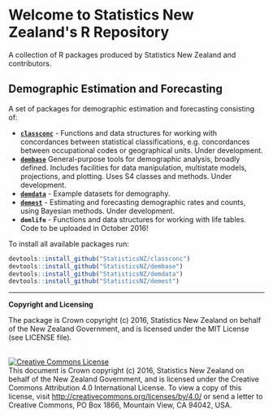 # Welcome to Statistics New Zealand's R Repository

A collection of R packages produced by Statistics New Zealand and contributors.


## Demographic Estimation and Forecasting

A set of packages for demographic estimation and forecasting consisting of:

+ [**`classconc`**](https://github.com/StatisticsNZ/classconc) - Functions and data structures for working with concordances between statistical classifications, e.g. concordances between  occupational codes or geographical units. Under development.
+ [**`dembase`**](https://github.com/StatisticsNZ/dembase) General-purpose tools for demographic analysis, broadly defined.  Includes facilities for data manipulation, multistate models, projections, and plotting.  Uses S4 classes and methods. Under development.
+ [**`demdata`**](https://github.com/StatisticsNZ/demdata) - Example datasets for demography.
+ [**`demest`**](https://github.com/StatisticsNZ/demest) - Estimating and forecasting demographic rates and counts, using Bayesian methods.  Under development.
+ **`demlife`** - Functions and data structures for working with life tables.  Code to be uploaded in October 2016!

To install all available packages run:

```r
devtools::install_github("StatisticsNZ/classconc")
devtools::install_github("StatisticsNZ/dembase")
devtools::install_github("StatisticsNZ/demdata")
devtools::install_github("StatisticsNZ/demest")
```

-----

__Copyright and Licensing__

The package is Crown copyright (c) 2016, Statistics New Zealand on behalf of the New Zealand Government, and is licensed under the MIT License (see LICENSE file).

<br /><a rel="license" href="http://creativecommons.org/licenses/by/4.0/"><img alt="Creative Commons License" style="border-width:0" src="https://i.creativecommons.org/l/by/4.0/88x31.png" /></a><br />This document is Crown copyright (c) 2016, Statistics New Zealand on behalf of the New Zealand Government, and is licensed under the Creative Commons Attribution 4.0 International License. To view a copy of this license, visit http://creativecommons.org/licenses/by/4.0/ or send a letter to Creative Commons, PO Box 1866, Mountain View, CA 94042, USA.
